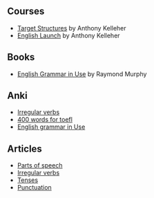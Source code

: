 ## Courses
* [Target Structures](https://www.udemy.com/course/learn-english-grammar-upgrade-your-speaking-and-listening/) by Anthony Kelleher
* [English Launch](https://www.udemy.com/course/english-launch-learn-english-for-free-upgrade-all-areas/) by Anthony Kelleher

## Books
* [English Grammar in Use](https://en.wikipedia.org/wiki/English_Grammar_in_Use) by Raymond Murphy

## Anki
* [Irregular verbs](https://ankiweb.net/shared/info/110667962) 
* [400 words for toefl](https://ankiweb.net/shared/info/1708037740)
* [English grammar in Use](https://ankiweb.net/shared/info/715945745)

## Articles
* [Parts of speech](https://www.englishclub.com/grammar/parts-of-speech.htm)
* [Irregular verbs](https://www.englisch-hilfen.de/en/grammar/unreg_verben1.htm)
* [Tenses](https://www.englisch-hilfen.de/en/grammar/english_tenses.htm)
* [Punctuation](https://www.wikihow.com/Use-English-Punctuation-Correctly)

